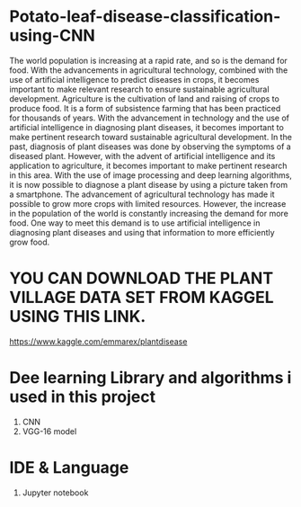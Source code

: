 # Potato-leaf-disease-classification-using-CNN

The world population is increasing at a rapid rate, and so is the demand for food. With the advancements in agricultural technology, combined with the use of artificial intelligence to predict diseases in crops, it becomes important to make relevant research to ensure sustainable agricultural development.
Agriculture is the cultivation of land and raising of crops to produce food. It is a form of subsistence farming that has been practiced for thousands of years. With the advancement in technology and the use of artificial intelligence in diagnosing plant diseases, it becomes important to make pertinent research toward sustainable agricultural development.
In the past, diagnosis of plant diseases was done by observing the symptoms of a diseased plant. However, with the advent of artificial intelligence and its application to agriculture, it becomes important to make pertinent research in this area. With the use of image processing and deep learning algorithms, it is now possible to diagnose a plant disease by using a picture taken from a smartphone.
The advancement of agricultural technology has made it possible to grow more crops with limited resources. However, the increase in the population of the world is constantly increasing the demand for more food. One way to meet this demand is to use artificial intelligence in diagnosing plant diseases and using that information to more efficiently grow food.

# YOU CAN DOWNLOAD THE PLANT VILLAGE DATA SET FROM KAGGEL USING THIS LINK.

https://www.kaggle.com/emmarex/plantdisease

# Dee learning Library and algorithms i used in this project

1. CNN 
2. VGG-16 model

# IDE & Language

1. Jupyter notebook  
